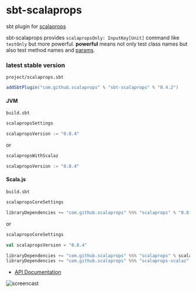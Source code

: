 # sbt-scalaprops

sbt plugin for [scalaprops](https://github.com/scalaprops/scalaprops)

sbt-scalaprops provides `scalapropsOnly: InputKey[Unit]` command like `testOnly` but more powerful.
__powerful__ means not only test class names but also test method names and [params](https://github.com/scalaprops/sbt-scalaprops/commit/c50e82740382eac812be2647e3d1d0f2c192e113).

### latest stable version

`project/scalaprops.sbt`

```scala
addSbtPlugin("com.github.scalaprops" % "sbt-scalaprops" % "0.4.2")
```

#### JVM

`build.sbt`

```scala
scalapropsSettings

scalapropsVersion := "0.8.4"
```

or

```scala
scalapropsWithScalaz

scalapropsVersion := "0.8.4"
```

#### Scala.js

`build.sbt`

```scala
scalapropsCoreSettings

libraryDependencies += "com.github.scalaprops" %%% "scalaprops" % "0.8.4" % "test"
```

or

```scala
scalapropsCoreSettings

val scalapropsVersion = "0.8.4"

libraryDependencies += "com.github.scalaprops" %%% "scalaprops" % scalapropsVersion % "test"
libraryDependencies += "com.github.scalaprops" %%% "scalaprops-scalaz" % scalapropsVersion % "test"
```


- [API Documentation](https://oss.sonatype.org/service/local/repositories/releases/archive/com/github/scalaprops/sbt-scalaprops_2.12_1.0/0.4.2/sbt-scalaprops-0.4.2-javadoc.jar/!/scalaprops/index.html)


![screencast](https://raw.githubusercontent.com/scalaprops/sbt-scalaprops/master/screencast.gif)
